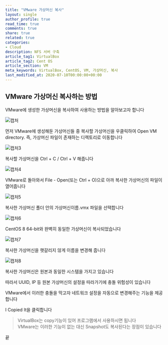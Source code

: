 ```yaml
---
title: "VMware 가상머신 복사"
layout: single
author_profile: true
read_time: true
comments: true
share: true
related: true
categories:
- Cloud
description: NFS 서버 구축
article_tag1: VirtualBox
article_tag2: Cent OS
article_section: VM
meta_keywords: VirtualBox, CentOS, VM, 가상머신, 복사
last_modified_at: 2020-07-10T00:00:00+00:00
---
```

## VMware 가상머신 복사하는 방법

VMware에 생성한 가상머신을 복사하여 사용하는 방법을 알아보고자 합니다

![캡처](https://user-images.githubusercontent.com/51220344/87060236-40910800-c245-11ea-8ec6-a7153605b844.PNG)

먼저 VMware에 생성해둔 가상머신들 중 복사할 가상머신을 우클릭하여 Open VM directory. 즉, 가상머신 파일이 존재하는 디렉토리로 이동합니다

![캡처3](https://user-images.githubusercontent.com/51220344/87060529-99f93700-c245-11ea-8716-fa59dd9b0555.PNG)

복사할 가상머신을 Ctrl + C / Ctrl + V 해줍니다

![캡처4](https://user-images.githubusercontent.com/51220344/87060622-b5644200-c245-11ea-8fbf-a881428b85b9.PNG)

VMware로 돌아와서 File - Open(또는 Ctrl + O)으로 아까 복사한 가상머신의 파일이 열어줍니다

![캡처5](https://user-images.githubusercontent.com/51220344/87060741-d75dc480-c245-11ea-923c-7128d3b7cdb9.PNG)

복사한 가상머신 폴더 안의 가상머신이름.vmx 파일을 선택합니다

![캡처6](https://user-images.githubusercontent.com/51220344/87060814-eba1c180-c245-11ea-80f9-aa04ca27071b.PNG)

CentOS 8 64-bit와 완벽히 동일한 가상머신이 복사되었습니다

![캡처7](https://user-images.githubusercontent.com/51220344/87061325-92865d80-c246-11ea-8ce1-75e4070ed7b1.PNG)

복사한 가상머신을 햇갈리지 않게 이름을 변경해 줍니다

![캡처8](https://user-images.githubusercontent.com/51220344/87061060-3c191f00-c246-11ea-85e6-16a134ef64e6.PNG)

복사한 가상머신은 원본과 동일한 시스템을 가지고 있습니다

따라서 UUID, IP 등 원본 가상머신의 설정을 따라가기에 충돌 위험성이 있습니다

VMware에서 이러한 충돌을 막고자 네트워크 설정을 자동으로 변경해주는 기능을 제공합니다

I Copied It을 클릭합니다

> VirtualBox는 copy기능이 있어 프로그램에서 사용하시면 됩니다<br/>
> VMware는 이러한 기능이 없는 대신 Snapshot도 복사된다는 장점이 있습니다

끝